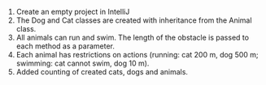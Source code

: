1. Create an empty project in IntelliJ
2. The Dog and Cat classes are created with inheritance from the Animal class.
3. All animals can run and swim. The length of the obstacle is passed to each method as a parameter.
4. Each animal has restrictions on actions (running: cat 200 m, dog 500 m; swimming: cat cannot swim, dog 10 m).
5. Added counting of created cats, dogs and animals.
